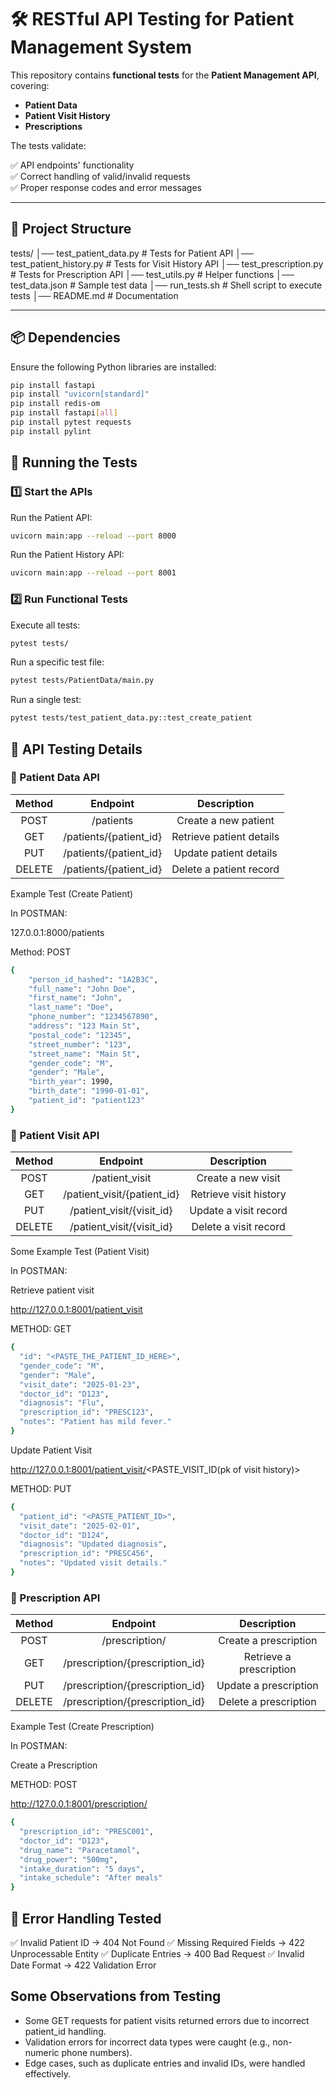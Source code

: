 # 🛠️ RESTful API Testing for Patient Management System

This repository contains **functional tests** for the **Patient Management API**, covering:
- **Patient Data**
- **Patient Visit History**
- **Prescriptions**  

The tests validate:

✅ API endpoints' functionality  
✅ Correct handling of valid/invalid requests  
✅ Proper response codes and error messages  

---

## 📌 Project Structure
tests/ │── test_patient_data.py # Tests for Patient API │── test_patient_history.py # Tests for Visit History API │── test_prescription.py # Tests for Prescription API │── test_utils.py # Helper functions │── test_data.json # Sample test data │── run_tests.sh # Shell script to execute tests │── README.md # Documentation


---

## 📦 Dependencies
Ensure the following Python libraries are installed:
```sh
pip install fastapi
pip install "uvicorn[standard]"
pip install redis-om
pip install fastapi[all]
pip install pytest requests
pip install pylint
```

## 🚀 Running the Tests
### 1️⃣ Start the APIs

Run the Patient API:
```sh
uvicorn main:app --reload --port 8000
```

Run the Patient History API:
```sh
uvicorn main:app --reload --port 8001
```

### 2️⃣ Run Functional Tests
Execute all tests:
```sh
pytest tests/
```

Run a specific test file:
```sh
pytest tests/PatientData/main.py
```

Run a single test:
```sh
pytest tests/test_patient_data.py::test_create_patient
```

## 🏥 API Testing Details
### 🔹 Patient Data API

|  Method       | Endpoint | Description |
|:-------------------: |:------------:|:--------------------:|
|POST       |     /patients         |            Create a new patient          |
|GET       |       /patients/{patient_id}       |         Retrieve patient details             |
|PUT       |        /patients/{patient_id}      |          Update patient details            |
|DELETE       |       /patients/{patient_id}       |           Delete a patient record           |

Example Test (Create Patient)

In POSTMAN:

127.0.0.1:8000/patients

Method: POST
```sh
{
    "person_id_hashed": "1A2B3C",
    "full_name": "John Doe",
    "first_name": "John",
    "last_name": "Doe",
    "phone_number": "1234567890",
    "address": "123 Main St",
    "postal_code": "12345",
    "street_number": "123",
    "street_name": "Main St",
    "gender_code": "M",
    "gender": "Male",
    "birth_year": 1990,
    "birth_date": "1990-01-01",
    "patient_id": "patient123"
}
```

### 🔹 Patient Visit API

|  Method       | Endpoint | Description |
|:-------------------: |:------------:|:--------------------:|
|POST       |     /patient_visit         |           Create a new visit          |
|GET       |       /patient_visit/{patient_id}       |         Retrieve visit history             |
|PUT       |        /patient_visit/{visit_id}      |          Update a visit record           |
|DELETE       |       /patient_visit/{visit_id}       |           Delete a visit record          |

Some Example Test (Patient Visit)

In POSTMAN:

Retrieve patient visit

http://127.0.0.1:8001/patient_visit

METHOD: GET

```sh
{
  "id": "<PASTE_THE_PATIENT_ID_HERE>",
  "gender_code": "M",
  "gender": "Male",
  "visit_date": "2025-01-23",
  "doctor_id": "D123",
  "diagnosis": "Flu",
  "prescription_id": "PRESC123",
  "notes": "Patient has mild fever."
}
```

Update Patient Visit

http://127.0.0.1:8001/patient_visit/<PASTE_VISIT_ID(pk of visit history)>

METHOD: PUT

```sh
{
  "patient_id": "<PASTE_PATIENT_ID>",
  "visit_date": "2025-02-01",
  "doctor_id": "D124",
  "diagnosis": "Updated diagnosis",
  "prescription_id": "PRESC456",
  "notes": "Updated visit details."
}
```

### 🔹 Prescription API

|  Method       | Endpoint | Description |
|:-------------------: |:------------:|:--------------------:|
|POST       |     /prescription/         |           Create a prescription          |
|GET       |       /prescription/{prescription_id}       |         Retrieve a prescription             |
|PUT       |        /prescription/{prescription_id}      |          Update a prescription          |
|DELETE       |       /prescription/{prescription_id}       |           Delete a prescription          |

Example Test (Create Prescription)

In POSTMAN:

Create a Prescription

METHOD: POST

http://127.0.0.1:8001/prescription/

```sh
{
  "prescription_id": "PRESC001",
  "doctor_id": "D123",
  "drug_name": "Paracetamol",
  "drug_power": "500mg",
  "intake_duration": "5 days",
  "intake_schedule": "After meals"
}
```

## 🛑 Error Handling Tested
✅ Invalid Patient ID → 404 Not Found
✅ Missing Required Fields → 422 Unprocessable Entity
✅ Duplicate Entries → 400 Bad Request
✅ Invalid Date Format → 422 Validation Error

## Some Observations from Testing

- Some GET requests for patient visits returned errors due to incorrect patient_id handling.
- Validation errors for incorrect data types were caught (e.g., non-numeric phone numbers).
- Edge cases, such as duplicate entries and invalid IDs, were handled effectively.





